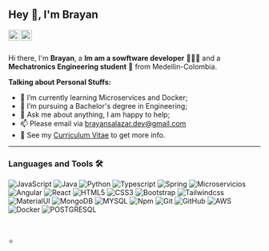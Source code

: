 ## Hey 👋, I'm Brayan

<a href="https://www.linkedin.com/in/brayan-alexis-salazar-rivas-238725157/">
  <img align="left" alt="Mehdi's LinkdeIn" width="22px" src="https://cdn.jsdelivr.net/npm/simple-icons@v3/icons/linkedin.svg" />
</a>
<a href="https://brayansalazar.netlify.app/">
  <img align="left" alt="Kaggle" width="22px" src="https://cdn.jsdelivr.net/npm/simple-icons@3.1.0/icons/kaggle.svg" />
</a>

<br />
<br />

Hi there, I'm **Brayan**, a **Im am a sowftware developer** 👨🏽‍💻 and a **Mechatronics Engineering student** 🚀 from Medellin-Colombia.  

 

**Talking about Personal Stuffs:**


- 🌱 I’m currently learning Microservices and Docker; 
- 💼 I’m pursuing a Bachelor's degree in Engineering;
- 💬 Ask me about anything, I am happy to help;
- 📫 Please email via brayansalazar.dev@gmail.com
- 📝 See my [Curriculum Vitae](https://drive.google.com/file/d/1dKHAmjPOmSDV1nZhSCuCo2zNaf7Q0rsJ/view?usp=sharing) to get more info.




---

### Languages and Tools 🛠 

![JavaScript](https://img.shields.io/badge/-JavaScript-%23F7DF1C?style=flat-square&logo=javascript&logoColor=000000&labelColor=%23F7DF1C&color=%23FFCE5A)
![Java](http://img.shields.io/badge/-Java-FF160B?style=flat-square&logo=java&logoColor=#FF160B)
![Python](http://img.shields.io/badge/-Python-3776AB?style=flat-square&logo=python&logoColor=ffffff)
![Typescript](http://img.shields.io/badge/-Typescript-3776AB?style=flat-square&logo=typescript&logoColor=3178C6)
![Spring](https://img.shields.io/badge/-Spring-6DB33F?style=plastic&logo=spring)
![Microservicios](https://img.shields.io/badge/-Microservicios-6DB33F?style=plastic&logo=spring)
![Angular](https://img.shields.io/badge/-Angular-D0031?style=flat-square&logo=angular&logoColor=#FF160B)
![React](https://img.shields.io/badge/-React-0088CC?style=flat-square&logo=react&logoColor=ffffff)
![HTML5](https://img.shields.io/badge/-HTML5-%23E44D27?style=flat-square&logo=html5&logoColor=ffffff)
![CSS3](https://img.shields.io/badge/-CSS3-%231572B6?style=flat-square&logo=css3)
![Bootstrap](https://img.shields.io/badge/-Bootstrap-563D7C?style=flat-square&logo=Bootstrap)
![Tailwindcss](https://img.shields.io/badge/Tailwind-06B6D4?style=flat-square&logo=TailwindCSS&logoColor=ffffff)
![MaterialUI](https://img.shields.io/badge/-MaterialUI-blue?style=plastic&logo=MUI)
![MongoDB](https://img.shields.io/badge/-MongoDB-47A248?style=flat-square&logo=Node.js&logoColor=ffffff)
![MYSQL](https://img.shields.io/badge/-MySQL-4479A1?style=flat-square&logo=MySQL&logoColor=000000)
![Npm](https://img.shields.io/badge/-npm-CB3837?style=flat-square&logo=npm)
![Git](https://img.shields.io/badge/-Git-%23F05032?style=flat-square&logo=git&logoColor=%23ffffff)
![GitHub](https://img.shields.io/badge/-GitHub-181717?style=flat-square&logo=github)
![AWS](https://img.shields.io/badge/-AWS-232F3E?style=flat-square&logo=amazonaws)
![Docker](http://img.shields.io/badge/-Docker-0078D6?style=flat-square&logo=docker&logoColor=ffffff)
![POSTGRESQL](http://img.shields.io/badge/-PostgresSQL-4169E1?style=flat-square&logo=postgresql&logoColor=ffffff)

<br/>


⭐️

